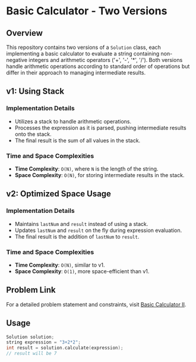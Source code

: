 # Basic Calculator - Two Versions

## Overview
This repository contains two versions of a `Solution` class, each implementing a basic calculator to evaluate a string containing non-negative integers and arithmetic operators ('+', '-', '*', '/'). Both versions handle arithmetic operations according to standard order of operations but differ in their approach to managing intermediate results.

## v1: Using Stack
### Implementation Details
- Utilizes a stack to handle arithmetic operations.
- Processes the expression as it is parsed, pushing intermediate results onto the stack.
- The final result is the sum of all values in the stack.

### Time and Space Complexities
- **Time Complexity**: `O(N)`, where `N` is the length of the string.
- **Space Complexity**: `O(N)`, for storing intermediate results in the stack.

## v2: Optimized Space Usage
### Implementation Details
- Maintains `lastNum` and `result` instead of using a stack.
- Updates `lastNum` and `result` on the fly during expression evaluation.
- The final result is the addition of `lastNum` to `result`.

### Time and Space Complexities
- **Time Complexity**: `O(N)`, similar to v1.
- **Space Complexity**: `O(1)`, more space-efficient than v1.

## Problem Link
For a detailed problem statement and constraints, visit [Basic Calculator II](https://leetcode.com/problems/basic-calculator-ii/).

## Usage
```cpp
Solution solution;
string expression = "3+2*2";
int result = solution.calculate(expression);
// result will be 7
